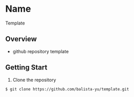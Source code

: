 # Name

Template

## Overview

- github repository template

## Getting Start

1. Clone the repository

```
$ git clone https://github.com/balista-yu/template.git
```

